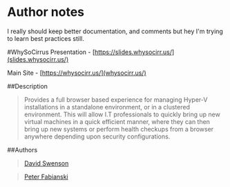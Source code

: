 # Author notes
I really should keep better documentation, and comments but hey I'm trying to learn best practices still.


#WhySoCirrus
Presentation - [https://slides.whysocirr.us/](slides.whysocirr.us/)

Main Site - [https://whysocirr.us/](whysocirr.us/)

##Description
> Provides a full browser based experience for managing Hyper-V installations in a standalone environment, or in a clustered environment. This will allow I.T professionals to quickly bring up new virtual machines in a quick efficient manner, where they can then bring up new systems or perform health checkups from a browser anywhere depending upon security configurations.

##Authors
> [David Swenson](https://www.linkedin.com/pub/david-swenson/51/a1b/354)

> [Peter Fabianski](https://www.linkedin.com/pub/peter-fabianski/4a/43a/593)
